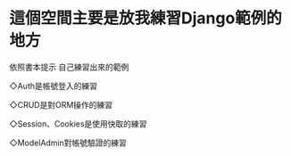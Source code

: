 # 這個空間主要是放我練習Django範例的地方
 
依照書本提示 自己練習出來的範例

◇Auth是帳號登入的練習

◇CRUD是對ORM操作的練習

◇Session、Cookies是使用快取的練習

◇ModelAdmin對帳號驗證的練習

